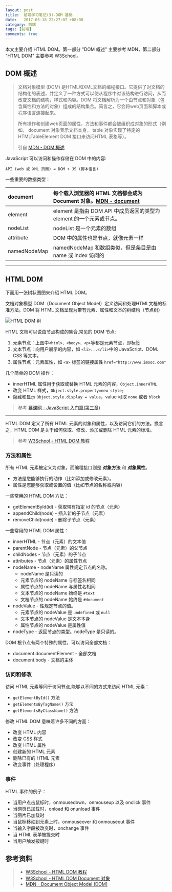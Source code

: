 ```yaml
---
layout: post
title:  前端学习笔记(3)-DOM 基础
date:   2017-05-18 22:27:07 +08:00
category: 前端
tags: [前端]
comments: true
---
```


本文主要介绍 HTML DOM。第一部分 "DOM 概述" 主要参考 MDN，第二部分 "HTML DOM" 主要参考 W3School。

<!-- more -->

## DOM 概述

> 文档对象模型 (DOM) 是HTML和XML文档的编程接口。它提供了对文档的结构化的表述，并定义了一种方式可以使从程序中对该结构进行访问，从而改变文档的结构，样式和内容。DOM 将文档解析为一个由节点和对象（包含属性和方法的对象）组成的结构集合。简言之，它会将web页面和脚本或程序语言连接起来。
>
> 所有操作和创建web页面的属性，方法和事件都会被组织成对象的形式（例如， document 对象表示文档本身， table 对象实现了特定的 HTMLTableElement DOM 接口来访问HTML 表格等）。
>
> 引自 [MDN - DOM 概述](https://developer.mozilla.org/zh-CN/docs/Web/API/Document_Object_Model/Introduction)

JavaScript 可以访问和操作存储在 DOM 中的内容:

`API (web 或 XML 页面) = DOM + JS (脚本语言)`

一些重要的数据类型：

|document|每个载入浏览器的 HTML 文档都会成为 Document 对象。[MDN - document](https://developer.mozilla.org/en-US/docs/Web/API/document)|
|:---|:---|
|element|element 是指由 DOM API 中成员返回的类型为 element 的一个元素或节点。|
|nodeList|nodeList 是一个元素的数组|
|attribute|DOM 中的属性也是节点，就像元素一样|
|namedNodeMap|namedNodeMap 和数组类似，但是条目是由 name 或 index 访问的|


--------------


## HTML DOM

下面用一张树状图图来介绍 HTML DOM。

文档对象模型 DOM（Document Object Model）定义访问和处理HTML文档的标准方法。DOM 将 HTML 文档呈现为带有元素、属性和文本的树结构（节点树）

![HTML DOM 树](http://blog.qiniu.brianway.site/dom_ct-htmltree.gif)


HTML 文档可以说由节点构成的集合,常见的 DOM 节点:

1. 元素节点：上图中`<html>、<body>、<p>`等都是元素节点，即标签
2. 文本节点：向用户展示的内容，如 `<li>...</li>`中的 JavaScript、DOM、CSS 等文本。
3. 属性节点：元素属性，如 `<a>` 标签的链接属性 `href="http://www.imooc.com"`

几个简单的 DOM 操作：

- innerHTML 属性用于获取或替换 HTML 元素的内容，`Object.innerHTML`
- 改变 HTML 样式，`Object.style.property=new style;`
- 隐藏和显示 `Object.style.display = value`，value 可取 `none` 或者 `block`

> 参考 [慕课网 - JavaScript 入门篇(第三章)](http://www.imooc.com/learn/36)

------------

HTML DOM 定义了所有 HTML 元素的对象和属性，以及访问它们的方法。换言之，HTML DOM 是关于如何获取、修改、添加或删除 HTML 元素的标准。

> 参考 [W3School - HTML DOM 教程](http://www.w3school.com.cn/htmldom/index.asp)

### 方法和属性

所有 HTML 元素被定义为对象，而编程接口则是 **对象方法** 和 **对象属性**。

- 方法是您能够执行的动作（比如添加或修改元素）。
- 属性是您能够获取或设置的值（比如节点的名称或内容）

一些常用的 HTML DOM 方法：

- getElementById(id) - 获取带有指定 id 的节点（元素）
- appendChild(node) - 插入新的子节点（元素）
- removeChild(node) - 删除子节点（元素）

一些常用的 HTML DOM 属性：

- innerHTML - 节点（元素）的文本值
- parentNode - 节点（元素）的父节点
- childNodes - 节点（元素）的子节点
- attributes - 节点（元素）的属性节点
- nodeName - nodeName 属性规定节点的名称。
    - nodeName 是只读的
    - 元素节点的 nodeName 与标签名相同
    - 属性节点的 nodeName 与属性名相同
    - 文本节点的 nodeName 始终是 `#text`
    - 文档节点的 nodeName 始终是 `#document`
- nodeValue - 性规定节点的值。
    - 元素节点的 nodeValue 是 `undefined` 或 `null`
    - 文本节点的 nodeValue 是文本本身
    - 属性节点的 nodeValue 是属性值
- nodeType - 返回节点的类型。nodeType 是只读的。

DOM 根节点有两个特殊的属性，可以访问全部文档：

- document.documentElement - 全部文档
- document.body - 文档的主体

### 访问和修改

访问 HTML 元素等同于访问节点,能够以不同的方式来访问 HTML 元素：

- `getElementById()` 方法
- `getElementsByTagName()` 方法
- `getElementsByClassName()` 方法

修改 HTML DOM 意味着许多不同的方面：

- 改变 HTML 内容
- 改变 CSS 样式
- 改变 HTML 属性
- 创建新的 HTML 元素
- 删除已有的 HTML 元素
- 改变事件（处理程序）

### 事件

HTML 事件的例子：

- 当用户点击鼠标时，onmousedown、onmouseup 以及 onclick 事件
- 当网页已加载时，onload 和 onunload 事件
- 当图片已加载时
- 当鼠标移动到元素上时，onmouseover 和 onmouseout 事件
- 当输入字段被改变时，onchange 事件
- 当 HTML 表单被提交时
- 当用户触发按键时


## 参考资料

>* [W3School - HTML DOM 教程](http://www.w3school.com.cn/htmldom/index.asp)
>* [W3School - HTML DOM Document 对象](http://www.w3school.com.cn/jsref/dom_obj_document.asp)
>* [MDN - Document Object Model (DOM)](https://developer.mozilla.org/en-US/docs/Web/API/Document_Object_Model)
